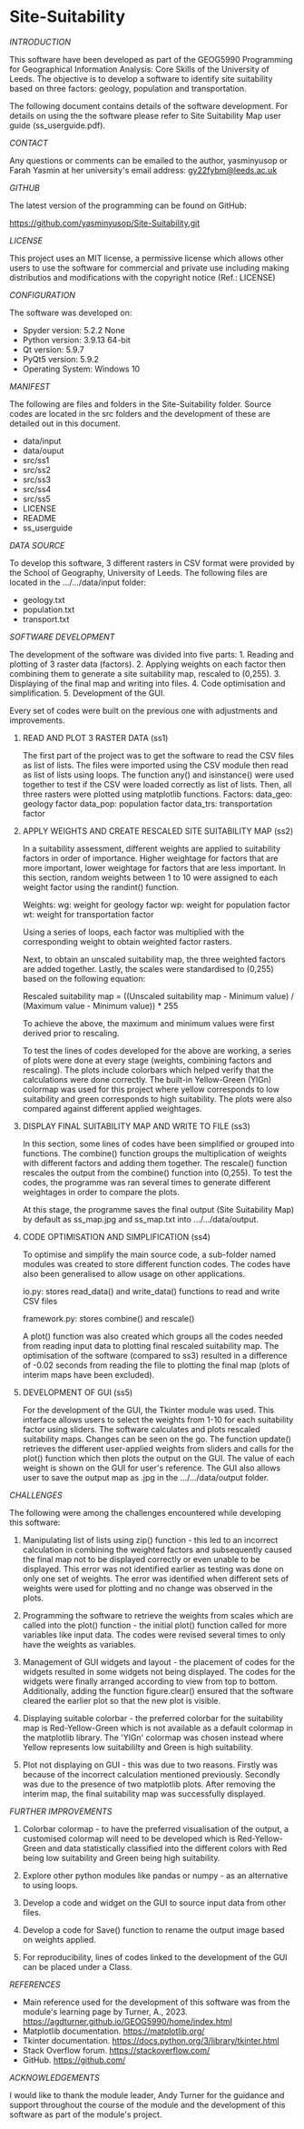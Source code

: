 # Site-Suitability


*INTRODUCTION*

This software have been developed as part of the GEOG5990 Programming for Geographical Information Analysis: Core Skills of the University of Leeds. The objective is to develop a software to identify site suitability based on three factors: geology, population and transportation. 

The following document contains details of the software development. For details on using the the software please refer to Site Suitability Map user guide (ss_userguide.pdf).    


*CONTACT*

Any questions or comments can be emailed to the author, yasminyusop or Farah Yasmin at her university's email address: gy22fybm@leeds.ac.uk


*GITHUB*

The latest version of the programming can be found on GitHub:

https://github.com/yasminyusop/Site-Suitability.git


*LICENSE*

This project uses an MIT license, a permissive license which allows other users to use the software for commercial and private use including making distributios and modifications with the copyright notice (Ref.: LICENSE)


*CONFIGURATION*

The software was developed on:
* Spyder version: 5.2.2 None
* Python version: 3.9.13 64-bit
* Qt version: 5.9.7
* PyQt5 version: 5.9.2
* Operating System: Windows 10


*MANIFEST*

The following are files and folders in the Site-Suitability folder. Source codes are located in the src folders and the development of these are detailed out in this document.

* data/input 
* data/ouput
* src/ss1
* src/ss2
* src/ss3
* src/ss4
* src/ss5
* LICENSE
* README
* ss_userguide



*DATA SOURCE*

To develop this software, 3 different rasters in CSV format were provided by the School of Geography, University of Leeds. The following files are located in the .../.../data/input folder:

* geology.txt
* population.txt
* transport.txt



*SOFTWARE DEVELOPMENT*

The development of the software was divided into five parts: 
	1. Reading and plotting of 3 raster data (factors).
	2. Applying weights on each factor then combining them to generate a site suitability map, rescaled to (0,255).
	3. Displaying of the final map and writing into files.
	4. Code optimisation and simplification.
	5. Development of the GUI.

Every set of codes were built on the previous one with adjustments and improvements.


1. READ AND PLOT 3 RASTER DATA (ss1)

	The first part of the project was to get the software to read the CSV files as list of lists. The files were imported using the CSV module then read as list of lists using loops. The function any() and isinstance() were used together to test if the CSV were loaded correctly as list of lists. Then, all three rasters were plotted using matplotlib functions.
	Factors:
	data_geo: geology factor
	data_pop: population factor
	data_trs: transportation factor

2. APPLY WEIGHTS AND CREATE RESCALED SITE SUITABILITY MAP (ss2)

	In a suitability assessment, different weights are applied to suitability factors in order of importance. Higher weightage for factors that are more important, lower weightage for factors that are less important. In this section, random weights between 1 to 10 were assigned to each weight factor using the randint() function. 
	
	Weights:
	wg: weight for geology factor
	wp: weight for population factor
	wt: weight for transportation factor

	Using a series of loops, each factor was multiplied with the corresponding weight to obtain weighted factor rasters. 

	Next, to obtain an unscaled suitability map, the three weighted factors are added together. Lastly, the scales were standardised to (0,255) based on the following equation:
	
	Rescaled suitability map = ((Unscaled suitability map - Minimum value) / (Maximum value - Minimum value)) * 255

	To achieve the above, the maximum and minimum values were first derived prior to rescaling. 

	To test the lines of codes developed for the above are working, a series of plots were done at every stage (weights, combining factors and rescaling). The plots include colorbars which helped verify that the calculations were done correctly. The built-in Yellow-Green (YlGn) colormap was used for this project where yellow corresponds to low suitability and green corresponds to high suitability. The plots were also compared against different applied weightages. 

3. DISPLAY FINAL SUITABILITY MAP AND WRITE TO FILE (ss3)
 
	In this section, some lines of codes have been simplified or grouped into functions. The combine() function groups the multiplication of weights with different factors and adding them together. The rescale() function rescales the output from the combine() function into (0,255). To test the codes, the programme was ran several times to generate different weightages in order to compare the plots.

	At this stage, the programme saves the final output (Site Suitability Map) by default as ss_map.jpg and ss_map.txt into .../.../data/output.

4. CODE OPTIMISATION AND SIMPLIFICATION (ss4)

	To optimise and simplify the main source code, a sub-folder named modules was created to store different function codes. The codes have also been generalised to allow usage on other applications.
	
	io.py: stores read_data() and write_data() functions to read and write CSV files

	framework.py: stores combine() and rescale()

	A plot() function was also created which groups all the codes needed from reading input data to plotting final rescaled suitability map. The optimisation of the software (compared to ss3) resulted in a difference of -0.02 seconds from reading the file to plotting the final map (plots of interim maps have been excluded).

5. DEVELOPMENT OF GUI (ss5)

	For the development of the GUI, the Tkinter module was used. This interface allows users to select the weights from 1-10 for each suitability factor using sliders. The software calculates and plots rescaled suitability maps. Changes can be seen on the go. The function update() retrieves the different user-applied weights from sliders and calls for the plot() function which then plots the output on the GUI. The value of each weight is shown on the GUI for user's reference. The GUI also allows user to save the output map as .jpg in the .../.../data/output folder. 



*CHALLENGES*

The following were among the challenges encountered while developing this software:

1. Manipulating list of lists using zip() function - this led to an incorrect calculation in combining the weighted factors and subsequently caused the final map not to be displayed correctly or even unable to be displayed. This error was not identified earlier as testing was done on only one set of weights. The error was identified when different sets of weights were used for plotting and no change was observed in the plots.  

2. Programming the software to retrieve the weights from scales which are called into the plot() function - the initial plot() function called for more variables like input data. The codes were revised several times to only have the weights as variables.

3. Management of GUI widgets and layout - the placement of codes for the widgets resulted in some widgets not being displayed. The codes for the widgets were finally arranged according to view from top to bottom. Additionally, adding the function figure.clear() ensured that the software cleared the earlier plot so that the new plot is visible.

4. Displaying suitable colorbar - the preferred colorbar for the suitability map is Red-Yellow-Green which is not available as a default colormap in the matplotlib library. The 'YlGn' colormap was chosen instead where Yellow represents low suitabililty and Green is high suitability.

5. Plot not displaying on GUI - this was due to two reasons. Firstly was because of the incorrect calculation mentioned previously. Secondly was due to the presence of two matplotlib plots. After removing the interim map, the final suitability map was successfully displayed.
   	


*FURTHER IMPROVEMENTS*

1. Colorbar colormap - to have the preferred visualisation of the output, a customised colormap will need to be developed which is Red-Yellow-Green and data statistically classified into the different colors with Red being low suitability and Green being high suitability. 

2. Explore other python modules like pandas or numpy - as an alternative to using loops.

3. Develop a code and widget on the GUI to source input data from other files. 

4. Develop a code for Save() function to rename the output image based on weights applied.

5. For reproducibility, lines of codes linked to the development of the GUI can be placed under a Class. 



*REFERENCES*

* Main reference used for the development of this software was from the module's learning page by Turner, A., 2023. https://agdturner.github.io/GEOG5990/home/index.html
* Matplotlib documentation. https://matplotlib.org/
* Tkinter documentation. https://docs.python.org/3/library/tkinter.html
* Stack Overflow forum. https://stackoverflow.com/
* GitHub. https://github.com/



*ACKNOWLEDGEMENTS*

I would like to thank the module leader, Andy Turner for the guidance and support throughout the course of the module and the development of this software as part of the module's project.


